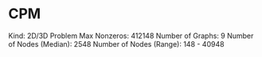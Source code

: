 # CPM

Kind: 2D/3D Problem
Max Nonzeros: 412148
Number of Graphs: 9
Number of Nodes (Median): 2548
Number of Nodes (Range): 148 - 40948
